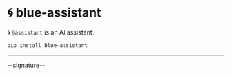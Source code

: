 # 🌀 blue-assistant

🌀 `@assistant` is an AI assistant.

```bash
pip install blue-assistant
```

---

--signature--